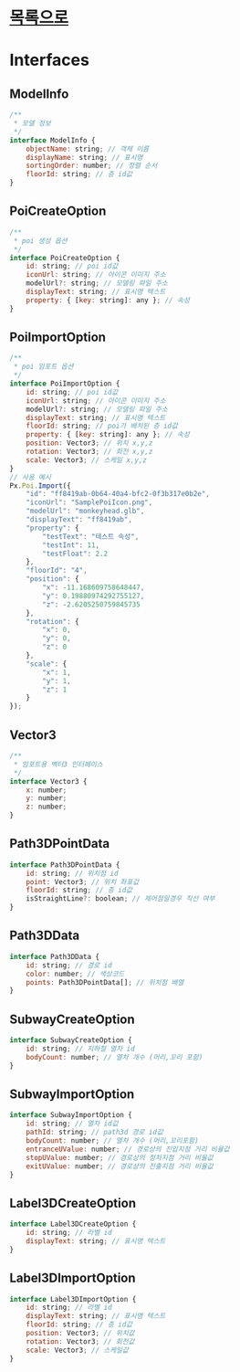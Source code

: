 [목록으로](../readme.md)
============
Interfaces
============
## ModelInfo
```javascript
/**
 * 모델 정보
 */
interface ModelInfo {
    objectName: string; // 객체 이름
    displayName: string; // 표시명
    sortingOrder: number; // 정렬 순서
    floorId: string; // 층 id값
}
```

## PoiCreateOption
```javascript
/**
 * poi 생성 옵션
 */
interface PoiCreateOption {
    id: string; // poi id값
    iconUrl: string; // 아이콘 이미지 주소
    modelUrl?: string; // 모델링 파일 주소
    displayText: string; // 표시명 텍스트
    property: { [key: string]: any }; // 속성
}
```

## PoiImportOption
```javascript
/**
 * poi 임포트 옵션
 */
interface PoiImportOption {
    id: string; // poi id값
    iconUrl: string; // 아이콘 이미지 주소
    modelUrl?: string; // 모델링 파일 주소
    displayText: string; // 표시명 텍스트
    floorId: string; // poi가 배치된 층 id값
    property: { [key: string]: any }; // 속성
    position: Vector3; // 위치 x,y,z
    rotation: Vector3; // 회전 x,y,z
    scale: Vector3; // 스케일 x,y,z
}
// 사용 예시
Px.Poi.Import({
    "id": "ff8419ab-0b64-40a4-bfc2-0f3b317e0b2e",
    "iconUrl": "SamplePoiIcon.png",
    "modelUrl": "monkeyhead.glb",
    "displayText": "ff8419ab",
    "property": {
        "testText": "테스트 속성",
        "testInt": 11,
        "testFloat": 2.2
    },
    "floorId": "4",
    "position": {
        "x": -11.168609758648447,
        "y": 0.19880974292755127,
        "z": -2.6205250759845735
    },
    "rotation": {
        "x": 0,
        "y": 0,
        "z": 0
    },
    "scale": {
        "x": 1,
        "y": 1,
        "z": 1
    }
});
```

## Vector3
```javascript
/**
 * 임포트용 벡터3 인터페이스
 */
interface Vector3 {
    x: number;
    y: number;
    z: number;
}
```

## Path3DPointData
```javascript
interface Path3DPointData {
    id: string; // 위치점 id
    point: Vector3; // 위치 좌표값
    floorId: string; // 층 id값
    isStraightLine?: boolean; // 제어점일경우 직선 여부
}
```

## Path3DData
```javascript
interface Path3DData {
    id: string; // 경로 id
    color: number; // 색상코드
    points: Path3DPointData[]; // 위치점 배열
}
```

## SubwayCreateOption
```javascript
interface SubwayCreateOption {
    id: string; // 지하철 열차 id
    bodyCount: number; // 열차 개수 (머리,꼬리 포함)
}
```

## SubwayImportOption
```javascript
interface SubwayImportOption {
    id: string; // 열차 id값
    pathId: string; // path3d 경로 id값
    bodyCount: number; // 열차 개수 (머리,꼬리포함)
    entranceUValue: number; // 경로상의 진입지점 거리 비율값
    stopUValue: number; // 경로상의 정차지점 거리 비율값
    exitUValue: number; // 경로상의 진출지점 거리 비율값
}
```

## Label3DCreateOption
```javascript
interface Label3DCreateOption {
    id: string; // 라벨 id
    displayText: string; // 표시명 텍스트
}
```

## Label3DImportOption
```javascript
interface Label3DImportOption {
    id: string; // 라벨 id
    displayText: string; // 표시명 텍스트
    floorId: string; // 층 id값
    position: Vector3; // 위치값
    rotation: Vector3; // 회전값
    scale: Vector3; // 스케일값
}
```